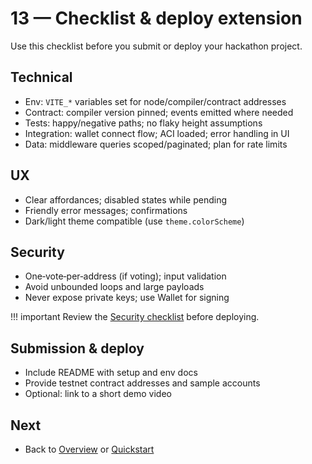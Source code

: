 # 13 — Checklist & deploy extension

Use this checklist before you submit or deploy your hackathon project.

## Technical
- Env: `VITE_*` variables set for node/compiler/contract addresses
- Contract: compiler version pinned; events emitted where needed
- Tests: happy/negative paths; no flaky height assumptions
- Integration: wallet connect flow; ACI loaded; error handling in UI
- Data: middleware queries scoped/paginated; plan for rate limits

## UX
- Clear affordances; disabled states while pending
- Friendly error messages; confirmations
- Dark/light theme compatible (use `theme.colorScheme`)

## Security
- One‑vote‑per‑address (if voting); input validation
- Avoid unbounded loops and large payloads
- Never expose private keys; use Wallet for signing

!!! important
    Review the [Security checklist](./11-security-checklist.md) before deploying.

## Submission & deploy
- Include README with setup and env docs
- Provide testnet contract addresses and sample accounts
- Optional: link to a short demo video

## Next
- Back to [Overview](./00-overview.md) or [Quickstart](./00a-quickstart.md)
